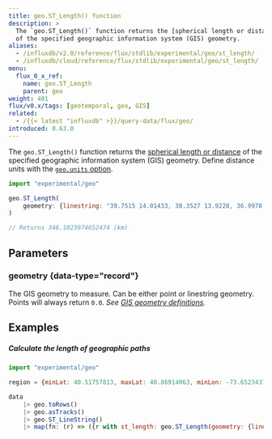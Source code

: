```yaml
---
title: geo.ST_Length() function
description: >
  The `geo.ST_Length()` function returns the [spherical length or distance](https://mathworld.wolfram.com/SphericalDistance.html)
  of the specified geographic information system (GIS) geometry.
aliases:
  - /influxdb/v2.0/reference/flux/stdlib/experimental/geo/st_length/
  - /influxdb/cloud/reference/flux/stdlib/experimental/geo/st_length/
menu:
  flux_0_x_ref:
    name: geo.ST_Length
    parent: geo
weight: 401
flux/v0.x/tags: [geotemporal, geo, GIS]
related:
  - /{{< latest "influxdb" >}}/query-data/flux/geo/
introduced: 0.63.0
---
```


The `geo.ST_Length()` function returns the [spherical length or distance](https://mathworld.wolfram.com/SphericalDistance.html)
of the specified geographic information system (GIS) geometry.
Define distance units with the [`geo.units` option](/flux/v0.x/stdlib/experimental/geo/#define-distance-units).

```js
import "experimental/geo"

geo.ST_Length(
    geometry: {linestring: "39.7515 14.01433, 38.3527 13.9228, 36.9978 15.08433"},
)

// Returns 346.1023974652474 (km)
```

## Parameters

### geometry {data-type="record"}
The GIS geometry to measure.
Can be either point or linestring geometry.
Points will always return `0.0`.
_See [GIS geometry definitions](/flux/v0.x/stdlib/experimental/geo/#gis-geometry-definitions)._

## Examples

##### Calculate the length of geographic paths
```js
import "experimental/geo"

region = {minLat: 40.51757813, maxLat: 40.86914063, minLon: -73.65234375, maxLon: -72.94921875}

data
    |> geo.toRows()
    |> geo.asTracks()
    |> geo.ST_LineString()
    |> map(fn: (r) => ({r with st_length: geo.ST_Length(geometry: {linestring: r.st_linestring})}))
```
